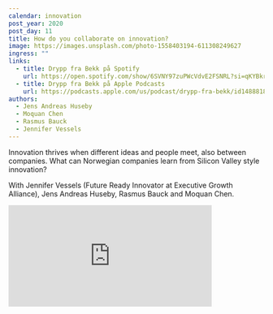 ```yaml
---
calendar: innovation
post_year: 2020
post_day: 11
title: How do you collaborate on innovation?
image: https://images.unsplash.com/photo-1558403194-611308249627
ingress: ""
links:
  - title: Drypp fra Bekk på Spotify
    url: https://open.spotify.com/show/6SVNY97zuPWcVdvE2FSNRL?si=qKYBkrpzS9SUp9UJU3XBXQ
  - title: Drypp fra Bekk på Apple Podcasts
    url: https://podcasts.apple.com/us/podcast/drypp-fra-bekk/id1488818165
authors:
  - Jens Andreas Huseby
  - Moquan Chen
  - Rasmus Bauck
  - Jennifer Vessels
---
```

Innovation thrives when different ideas and people meet, also between companies. What can Norwegian companies learn from Silicon Valley style innovation?

With Jennifer Vessels (Future Ready Innovator at Executive Growth Alliance), Jens Andreas Huseby, Rasmus Bauck and Moquan Chen.

<iframe src="https://anchor.fm/drypp/embed/episodes/--emuica" height="200px" width="400px" frameborder="0" scrolling="no"></iframe>